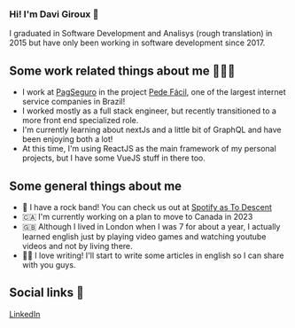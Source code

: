 ### Hi! I'm Davi Giroux 👋
I graduated in Software Development and Analisys (rough translation) in 2015 but have only been working in software development since 2017.

## Some work related things about me 👨🏻‍💻
- I work at [PagSeguro](https://pagseguro.uol.com.br/) in the project [Pede Fácil](https://pedefacil.pagseguro.com.br/), one of the largest internet service companies in Brazil!
- I worked mostly as a full stack engineer, but recently transitioned to a more front end specialized role.
- I'm currently learning about nextJs and a little bit of GraphQL and have been enjoying both a lot!
- At this time, I'm using ReactJS as the main framework of my personal projects, but I have some VueJS stuff in there too.

## Some general things about me 
- 🎸  I have a rock band! You can check us out at [Spotify as To Descent](https://open.spotify.com/artist/2kL0OVamLZTRvscqmBuPSC)
- 🇨🇦  I'm currently working on a plan to move to Canada in 2023
- 🇬🇧  Although I lived in London when I was 7 for about a year, I actually learned english just by playing video games and watching youtube videos and not by living there.
- ✍🏼  I love writing! I'll start to write some articles in english so I can share with you guys.

## Social links 🔗
[LinkedIn](https://www.linkedin.com/in/davi-alvarenga-028614119/?locale=en_US)


